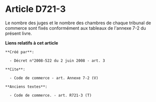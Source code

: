 # Article D721-3

Le nombre des juges et le nombre des chambres de chaque tribunal de commerce sont fixés conformément aux tableaux de l'annexe
7-2 du présent livre.

**Liens relatifs à cet article**

	**Créé par**:

	  - Décret n°2008-522 du 2 juin 2008 - art. 3

	**Cite**:

	  - Code de commerce - art. Annexe 7-2 (V)

	**Anciens textes**:

	  - Code de commerce. - art. R721-3 (T)
